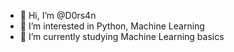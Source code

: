 - 👋 Hi, I’m @D0rs4n
- 👀 I’m interested in Python, Machine Learning
- 🌱 I’m currently studying Machine Learning basics


